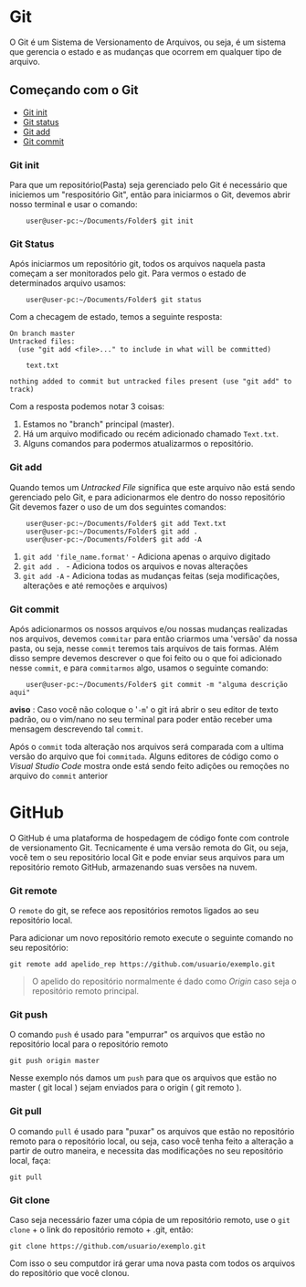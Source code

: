 # Git

O Git é um Sistema de Versionamento de Arquivos, ou seja, é um sistema que gerencia o estado e as mudanças que ocorrem em qualquer tipo de arquivo.

## Começando com o Git
* [Git init](#Git-init)
* [Git status](#Git-Status)
* [Git add](#Git-add)
* [Git commit](#Git-commit)


### Git init 

Para que um repositório(Pasta) seja gerenciado pelo Git é necessário que iniciemos um "respositório Git", então para iniciarmos o Git, devemos abrir nosso terminal e usar o comando:
```console
    user@user-pc:~/Documents/Folder$ git init 
```
### Git Status
Após iniciarmos um repositório git, todos os arquivos naquela pasta começam a ser monitorados pelo git. 
Para vermos o estado de determinados arquivo usamos: 

```console
    user@user-pc:~/Documents/Folder$ git status 
```
Com a checagem de estado, temos a seguinte resposta: 

```console
On branch master
Untracked files:
  (use "git add <file>..." to include in what will be committed)

	text.txt

nothing added to commit but untracked files present (use "git add" to track)
```

Com a resposta podemos notar 3 coisas:

1. Estamos no "branch" principal (master).
1. Há um arquivo modificado ou recém adicionado chamado `Text.txt`.
1. Alguns comandos para podermos atualizarmos o repositório.

### Git add

Quando temos um *Untracked File* significa que este arquivo não está sendo gerenciado pelo Git, e para adicionarmos ele dentro do nosso repositório Git devemos fazer o uso de um dos seguintes comandos:

```console
    user@user-pc:~/Documents/Folder$ git add Text.txt 
    user@user-pc:~/Documents/Folder$ git add .
    user@user-pc:~/Documents/Folder$ git add -A
```
1. `git add 'file_name.format'` - Adiciona apenas o arquivo digitado
2. `git add . ` - Adiciona todos os arquivos e novas alterações
3. `git add -A` - Adiciona todas as mudanças feitas (seja modificações, alterações e até remoções e arquivos)

### Git commit

Após adicionarmos os nossos arquivos e/ou nossas mudanças realizadas nos arquivos, devemos `commitar` para então criarmos uma 'versão' da nossa pasta, ou seja, nesse `commit` teremos tais arquivos de tais formas. Além disso sempre devemos descrever o que foi feito ou o que foi adicionado nesse `commit`, e para `commitarmos` algo, usamos o seguinte comando:

```console
    user@user-pc:~/Documents/Folder$ git commit -m "alguma descrição aqui" 
```
__aviso__ : Caso você não coloque o '`-m`' o git irá abrir o seu editor de texto padrão, ou o vim/nano no seu terminal para poder então receber uma mensagem descrevendo tal `commit`.

Após o `commit` toda alteração nos arquivos será comparada com a ultima versão do arquivo que foi `commitada`. Alguns editores de código como o _Visual Studio Code_ mostra onde está sendo feito adições ou remoções no arquivo do `commit` anterior

# GitHub

O GitHub é uma plataforma de hospedagem de código fonte com controle de versionamento Git. Tecnicamente é uma versão remota do Git, ou seja, você tem o seu repositório local Git e pode enviar seus arquivos para um repositório remoto GitHub, armazenando suas versões na nuvem.

### Git remote 

O `remote` do git, se refece aos repositórios remotos ligados ao seu repositório local.

Para adicionar um novo repositório remoto execute o seguinte comando no seu repositório:

```console
git remote add apelido_rep https://github.com/usuario/exemplo.git
```

> O apelido do repositório normalmente é dado como _Origin_ caso seja o repositório remoto principal.

###  Git push

O comando `push` é usado para "empurrar" os arquivos que estão no repositório local para o repositório remoto

```console
git push origin master
```

Nesse exemplo nós damos um `push` para que os arquivos que estão no master ( git local ) sejam enviados para o origin ( git remoto ).

### Git pull 

O comando `pull` é usado para "puxar" os arquivos que estão no repositório remoto para o repositório local, ou seja, caso você tenha feito a alteração a partir de outro maneira, e necessita das modificações no seu repositório local, faça:

```console
git pull 
```

### Git clone

Caso seja necessário fazer uma cópia de um repositório remoto, use o `git clone` + o link do repositório remoto + .git, então:
 
```console
git clone https://github.com/usuario/exemplo.git
```

Com isso o seu computdor irá gerar uma nova pasta com todos os arquivos do repositório que você clonou.